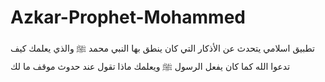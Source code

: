 # Azkar-Prophet-Mohammed
تطبيق اسلامي يتحدث عن الأذكار التي كان ينطق بها النبي محمد ﷺ والذي يعلمك كيف تدعوا الله كما كان يفعل الرسول ﷺ ويعلمك ماذا تقول عند حدوث موقف ما لك
